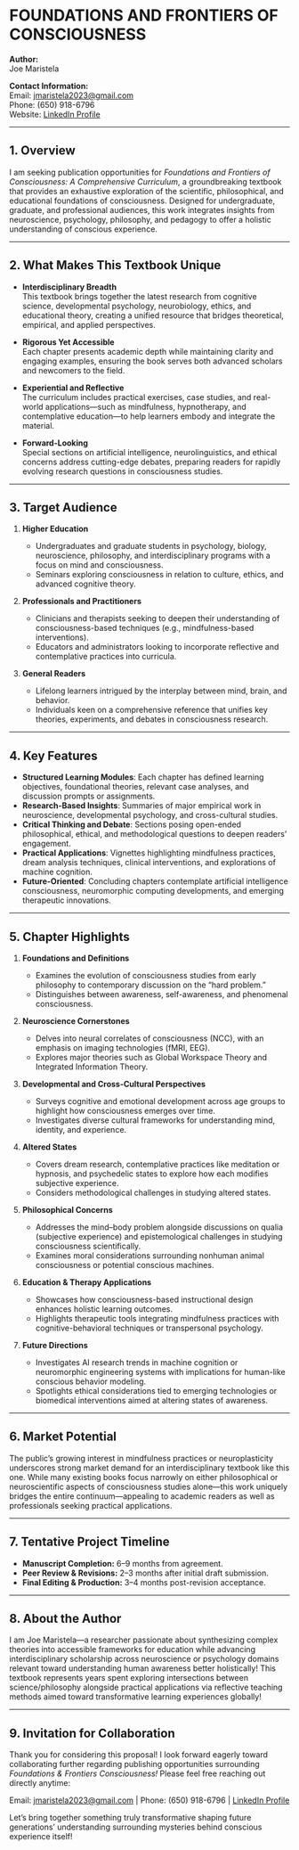 # FOUNDATIONS AND FRONTIERS OF CONSCIOUSNESS

**Author:**  
Joe Maristela  

**Contact Information:**  
Email: jmaristela2023@gmail.com  
Phone: (650) 918-6796  
Website: [LinkedIn Profile](https://www.linkedin.com/in/rolodexter/)

---

## 1. Overview

I am seeking publication opportunities for *Foundations and Frontiers of Consciousness: A Comprehensive Curriculum*, a groundbreaking textbook that provides an exhaustive exploration of the scientific, philosophical, and educational foundations of consciousness. Designed for undergraduate, graduate, and professional audiences, this work integrates insights from neuroscience, psychology, philosophy, and pedagogy to offer a holistic understanding of conscious experience.

---

## 2. What Makes This Textbook Unique

- **Interdisciplinary Breadth**  
  This textbook brings together the latest research from cognitive science, developmental psychology, neurobiology, ethics, and educational theory, creating a unified resource that bridges theoretical, empirical, and applied perspectives.

- **Rigorous Yet Accessible**  
  Each chapter presents academic depth while maintaining clarity and engaging examples, ensuring the book serves both advanced scholars and newcomers to the field.

- **Experiential and Reflective**  
  The curriculum includes practical exercises, case studies, and real-world applications—such as mindfulness, hypnotherapy, and contemplative education—to help learners embody and integrate the material.

- **Forward-Looking**  
  Special sections on artificial intelligence, neurolinguistics, and ethical concerns address cutting-edge debates, preparing readers for rapidly evolving research questions in consciousness studies.

---

## 3. Target Audience

1. **Higher Education**  
   - Undergraduates and graduate students in psychology, biology, neuroscience, philosophy, and interdisciplinary programs with a focus on mind and consciousness.  
   - Seminars exploring consciousness in relation to culture, ethics, and advanced cognitive theory.

2. **Professionals and Practitioners**  
   - Clinicians and therapists seeking to deepen their understanding of consciousness-based techniques (e.g., mindfulness-based interventions).  
   - Educators and administrators looking to incorporate reflective and contemplative practices into curricula.

3. **General Readers**  
   - Lifelong learners intrigued by the interplay between mind, brain, and behavior.  
   - Individuals keen on a comprehensive reference that unifies key theories, experiments, and debates in consciousness research.

---

## 4. Key Features

- **Structured Learning Modules**: Each chapter has defined learning objectives, foundational theories, relevant case analyses, and discussion prompts or assignments.
- **Research-Based Insights**: Summaries of major empirical work in neuroscience, developmental psychology, and cross-cultural studies.
- **Critical Thinking and Debate**: Sections posing open-ended philosophical, ethical, and methodological questions to deepen readers’ engagement.
- **Practical Applications**: Vignettes highlighting mindfulness practices, dream analysis techniques, clinical interventions, and explorations of machine cognition.
- **Future-Oriented**: Concluding chapters contemplate artificial intelligence consciousness, neuromorphic computing developments, and emerging therapeutic innovations.

---

## 5. Chapter Highlights

1. **Foundations and Definitions**  
   - Examines the evolution of consciousness studies from early philosophy to contemporary discussion on the “hard problem.”  
   - Distinguishes between awareness, self-awareness, and phenomenal consciousness.

2. **Neuroscience Cornerstones**  
   - Delves into neural correlates of consciousness (NCC), with an emphasis on imaging technologies (fMRI, EEG).  
   - Explores major theories such as Global Workspace Theory and Integrated Information Theory.

3. **Developmental and Cross-Cultural Perspectives**  
   - Surveys cognitive and emotional development across age groups to highlight how consciousness emerges over time.  
   - Investigates diverse cultural frameworks for understanding mind, identity, and experience.

4. **Altered States**  
   - Covers dream research, contemplative practices like meditation or hypnosis, and psychedelic states to explore how each modifies subjective experience.  
   - Considers methodological challenges in studying altered states.

5. **Philosophical Concerns**  
   - Addresses the mind–body problem alongside discussions on qualia (subjective experience) and epistemological challenges in studying consciousness scientifically.  
   - Examines moral considerations surrounding nonhuman animal consciousness or potential conscious machines.

6. **Education & Therapy Applications**  
   - Showcases how consciousness-based instructional design enhances holistic learning outcomes.  
   - Highlights therapeutic tools integrating mindfulness practices with cognitive-behavioral techniques or transpersonal psychology.

7. **Future Directions**  
   - Investigates AI research trends in machine cognition or neuromorphic engineering systems with implications for human-like conscious behavior modeling.  
   - Spotlights ethical considerations tied to emerging technologies or biomedical interventions aimed at altering states of awareness.

---

## 6. Market Potential

The public’s growing interest in mindfulness practices or neuroplasticity underscores strong market demand for an interdisciplinary textbook like this one. While many existing books focus narrowly on either philosophical or neuroscientific aspects of consciousness studies alone—this work uniquely bridges the entire continuum—appealing to academic readers as well as professionals seeking practical applications.

---

## 7. Tentative Project Timeline

- **Manuscript Completion:** 6–9 months from agreement.
- **Peer Review & Revisions:** 2–3 months after initial draft submission.
- **Final Editing & Production:** 3–4 months post-revision acceptance.

---

## 8. About the Author

I am Joe Maristela—a researcher passionate about synthesizing complex theories into accessible frameworks for education while advancing interdisciplinary scholarship across neuroscience or psychology domains relevant toward understanding human awareness better holistically! This textbook represents years spent exploring intersections between science/philosophy alongside practical applications via reflective teaching methods aimed toward transformative learning experiences globally!

---

## 9. Invitation for Collaboration

Thank you for considering this proposal! I look forward eagerly toward collaborating further regarding publishing opportunities surrounding *Foundations & Frontiers Consciousness!* Please feel free reaching out directly anytime:

Email: jmaristela2023@gmail.com | Phone: (650) 918-6796 | [LinkedIn Profile](https://www.linkedin.com/in/rolodexter/)

Let’s bring together something truly transformative shaping future generations’ understanding surrounding mysteries behind conscious experience itself!
